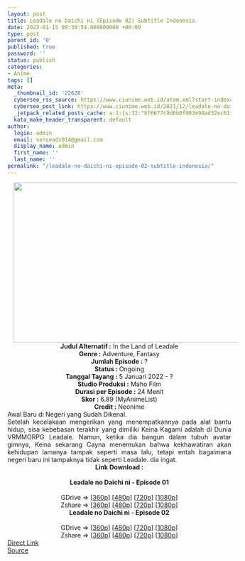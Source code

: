 ```yaml
---
layout: post
title: Leadale no Daichi ni (Episode 02) Subtitle Indonesia
date: 2022-01-15 09:30:54.000000000 +00:00
type: post
parent_id: '0'
published: true
password: ''
status: publish
categories:
- Anime
tags: []
meta:
  _thumbnail_id: '22628'
  cyberseo_rss_source: https://www.ciunime.web.id/atom.xml?start-index=1
  cyberseo_post_link: https://www.ciunime.web.id/2021/12/leadale-no-daichi-ni-subtitle-indonesia.html
  _jetpack_related_posts_cache: a:1:{s:32:"8f6677c9d6b0f903e98ad32ec61f8deb";a:2:{s:7:"expires";i:1655173248;s:7:"payload";a:3:{i:0;a:1:{s:2:"id";i:25174;}i:1;a:1:{s:2:"id";i:25003;}i:2;a:1:{s:2:"id";i:24897;}}}}
  kata_make_header_transparent: default
author:
  login: admin
  email: senseads014@gmail.com
  display_name: admin
  first_name: ''
  last_name: ''
permalink: "/leadale-no-daichi-ni-episode-02-subtitle-indonesia/"
---
```

<div class="separator" style="clear: both; text-align: center;"><a href="https://blogger.googleusercontent.com/img/a/AVvXsEibrtAUaYbLbgZHugToq2h1EvGhSLz-E1nq2iEGrKGRcUrgGusOBltRUMHlFufpca27g86Nchp-AAFtMbZyrlnBZ3tB9uVxAVa74BmiQTHqPYnHIY1MEDZgo9OFgGNsd3tf3OT3en00eukwxuUMKgxaByRWuqOKzWlWxFd_fP2oa2ehxr5RtzYhDNJZ=s1280" style="margin-left: 1em; margin-right: 1em;"><img border="0" data-original-height="720" data-original-width="1280" height="360" src="{{ site.baseurl }}/assets/2022/01/AVvXsEibrtAUaYbLbgZHugToq2h1EvGhSLz-E1nq2iEGrKGRcUrgGusOBltRUMHlFufpca27g86Nchp-AAFtMbZyrlnBZ3tB9uVxAVa74BmiQTHqPYnHIY1MEDZgo9OFgGNsd3tf3OT3en00eukwxuUMKgxaByRWuqOKzWlWxFd_fP2oa2ehxr5RtzYhDNJZ=w640-h360" width="640" /></a></div>
<div class="separator" style="clear: both; text-align: center;"></div>
<div style="text-align: center;"><b>Judul</b><b><b> Alternatif</b> :</b> In the Land of Leadale</div>
<div style="text-align: center;"><b><b>Genre :</b></b> Adventure, Fantasy</div>
<div style="text-align: center;"><b>Jumlah Episode :</b> ?<br /><b>Status :&nbsp;</b>Ongoing<br /><b>Tanggal Tayang :</b> 5 Januari 2022 - ?<br /><b>Studio Produksi :</b>&nbsp;Maho Film<br /><b>Durasi per Episode :</b> 24 Menit</div>
<div style="text-align: center;"><b>Skor :</b> 6.89 (MyAnimeList)</div>
<div style="text-align: center;"><b>Credit :</b>&nbsp;Neonime</div>
<div style="text-align: center;"></div>
<div style="text-align: justify;">
<div>Awal Baru di Negeri yang Sudah Dikenal.</div>
<div></div>
<div>Setelah kecelakaan mengerikan yang menempatkannya pada alat bantu hidup, sisa kebebasan terakhir yang dimiliki Keina Kagami adalah di Dunia VRMMORPG Leadale. Namun, ketika dia bangun dalam tubuh avatar gimnya, Keina sekarang Cayna menemukan bahwa kekhawatiran akan kehidupan lamanya tampak seperti masa lalu, tetapi entah bagaimana negeri baru ini tampaknya tidak seperti Leadale. dia ingat.</div>
</div>
<div style="text-align: justify;"></div>
<div style="text-align: justify;"></div>
<div style="text-align: center;">
<div style="text-align: center;">
<div style="text-align: left;">
<div style="text-align: center;"><b>Link Download :</b></div>
<div style="text-align: center;"><b><br /></b></div>
<div style="text-align: center;"><span style="text-align: left;"><b>Leadale no Daichi ni&nbsp;</b></span><b>- Episode 01</b></div>
<div style="text-align: center;"><b><br /></b></div>
<div style="text-align: center;">GDrive =&gt; [<a href="https://www.mp4upload.com/vzx3p2ginacn" target="_blank" rel="noopener">360p</a>] [<a href="https://acefile.co/f/64514734/neonime_leadale-01-480p-zip" target="_blank" rel="noopener">480p</a>] [<a href="https://acefile.co/f/64514997/neonime_leadale-01-720p-zip" target="_blank" rel="noopener">720p</a>] [<a href="https://acefile.co/f/64515338/neonime_leadale-01-1080p-zip" target="_blank" rel="noopener">1080p</a>]</div>
<div style="text-align: center;">Zshare =&gt; [<a href="https://www106.zippyshare.com/v/nfhpT74t/file.html" target="_blank" rel="noopener">360p</a>] [<a href="https://www88.zippyshare.com/v/IM3EP3xk/file.html" target="_blank" rel="noopener">480p</a>] [<a href="https://www88.zippyshare.com/v/IM3EP3xk/file.html" target="_blank" rel="noopener">720p</a>] [<a href="https://www90.zippyshare.com/v/HAOPJoI2/file.html" target="_blank" rel="noopener">1080p</a>]</div>
<div style="text-align: center;"></div>
<div style="text-align: center;">
<div><span style="text-align: left;"><b>Leadale no Daichi ni&nbsp;</b></span><b>- Episode 02</b></div>
<div><b><br /></b></div>
<div>GDrive =&gt; [<a href="https://www.mp4upload.com/e1ar8qgk9x7e" target="_blank" rel="noopener">360p</a>] [<a href="https://acefile.co/f/65206533/neonime_leadale-02-480p-zip" target="_blank" rel="noopener">480p</a>] [<a href="https://acefile.co/f/65206874/neonime_leadale-02-720p-zip" target="_blank" rel="noopener">720p</a>] [<a href="https://acefile.co/f/65207083/neonime_leadale-02-1080p-zip" target="_blank" rel="noopener">1080p</a>]</div>
<div>Zshare =&gt; [<a href="https://www11.zippyshare.com/v/m5tAnP40/file.html" target="_blank" rel="noopener">360p</a>] [<a href="https://www118.zippyshare.com/v/xoiGFIB8/file.html" target="_blank" rel="noopener">480p</a>] [<a href="https://www21.zippyshare.com/v/TOWsJmp0/file.html" target="_blank" rel="noopener">720p</a>] [<a href="https://www12.zippyshare.com/v/YJHUtLBM/file.html" target="_blank" rel="noopener">1080p</a>]</div>
</div>
</div>
</div>
</div>
<link rel="stylesheet" href="https://cdnjs.cloudflare.com/ajax/libs/font-awesome/4.7.0/css/font-awesome.min.css" />
<div class="divbtn"> <a href="https://handymansurrender.com/fihup8buzv?key=94550f7ce39444073321dde3b8782f97" class="btn"><i class="fa fa-download"></i> Direct Link</a> <br /><a href="https://www.ciunime.web.id/2021/12/leadale-no-daichi-ni-subtitle-indonesia.html">Source</a> </div>
